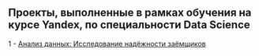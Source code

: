 ## Проекты, выполненные в рамках обучения на курсе Yandex, по специальности Data Science
1 - [Анализ данных: Исследование надёжности заёмщиков](https://github.com/druzyk/DS_projects/blob/master/1_%D0%9F%D1%80%D0%B5%D0%B4%D0%BE%D0%B1%D1%80%D0%B0%D0%B1%D0%BE%D1%82%D0%BA%D0%B0%20%D0%B4%D0%B0%D0%BD%D0%BD%D1%8B%D1%85.ipynb)

